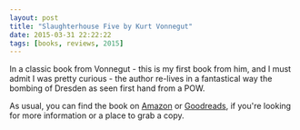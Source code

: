 ```yaml
---
layout: post
title: "Slaughterhouse Five by Kurt Vonnegut"
date: 2015-03-31 22:22:22
tags: [books, reviews, 2015]
---
```


In a classic book from Vonnegut - this is my first book from him, and I must admit I was pretty curious - the author re-lives in a fantastical way the bombing of Dresden as seen first hand from a POW. 

As usual, you can find the book on [Amazon] or [Goodreads], if you're looking for more information or a place to grab a copy.

[Amazon]: http://www.amazon.com/Slaughterhouse-Five-Kurt-Vonnegut/dp/0440180295
[Goodreads]: https://www.goodreads.com/book/show/4981.Slaughterhouse_Five
